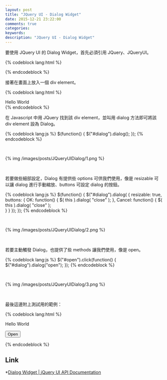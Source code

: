 ```yaml
---
layout: post
title: "JQuery UI - Dialog Widget"
date: 2015-12-21 23:22:00
comments: true
categories: 
keywords: 
description: "JQuery UI - Dialog Widget"
---
```


要使用 JQuery UI 的 Dialog Widget，首先必須引用 JQuery、JQueryUI。

<!-- More -->

{% codeblock lang:html %}
<link rel="stylesheet" href="http://apps.bdimg.com/libs/jqueryui/1.10.4/css/jquery-ui.min.css">
<script src="http://apps.bdimg.com/libs/jquery/1.10.2/jquery.min.js"></script>
<script src="http://apps.bdimg.com/libs/jqueryui/1.10.4/jquery-ui.min.js"></script>
<link rel="stylesheet" href="jqueryui/style.css">
{% endcodeblock %}


接著在畫面上放入一個 div element。

{% codeblock lang:html %}
<div id="dialog">
Hello World
</div>
{% endcodeblock %}


在 Javascript 中用 JQuery 找到該 div element，並叫用 dialog 方法即可將該 div element 設為 Dialog。  

{% codeblock lang:js %}
$(function() {
  $("#dialog").dialog();
});
{% endcodeblock %}

<br/>


{% img /images/posts/JQueryUIDialog/1.png %}

<br/>


若要做些細部設定，Dialog 有提供些 options 可供我們使用，像是 resizable 可以讓 dialog 進行手動縮放、buttons 可設定 dialog 的按鈕。  

{% codeblock lang:js %}
$(function() {
  $("#dialog").dialog(
  {
      resizable: true,
      buttons: {
      OK: function() {
        $( this ).dialog( "close" );
      },
      Cancel: function() {
        $( this ).dialog( "close" );       
      }
      }
  });
});
{% endcodeblock %}

<br/>


{% img /images/posts/JQueryUIDialog/2.png %}

<br/>


若要主動觸發 Dialog，也提供了些 methods 讓我們使用，像是 open。  

{% codeblock lang:js %}
$("#open").click(function()
{
    $("#dialog").dialog("open");
});
{% endcodeblock %}

<br/>


{% img /images/posts/JQueryUIDialog/3.png %}

<br/>


最後這邊附上測試用的範例：

{% codeblock lang:html %}
<!doctype html>
<html lang="en">
<head>
  <link rel="stylesheet" href="http://apps.bdimg.com/libs/jqueryui/1.10.4/css/jquery-ui.min.css">
  <script src="http://apps.bdimg.com/libs/jquery/1.10.2/jquery.min.js"></script>
  <script src="http://apps.bdimg.com/libs/jqueryui/1.10.4/jquery-ui.min.js"></script>
  <link rel="stylesheet" href="jqueryui/style.css">
  <script>
  $(function() {
  	$("#dialog").dialog(
    {
    	autoOpen: false,
        resizable: true,
        buttons: {
        OK: function() {
          $( this ).dialog( "close" );
        },
        Cancel: function() {
          $( this ).dialog( "close" );
        }
        }
    });
    
    $("#open").click(function()
    {
    	$("#dialog").dialog("open");
    });
  });
  </script>
</head>
<body>

<div id="dialog" title="Dialog demo">
Hello World
</div>

<button id="open">Open</button>

</body>
</html>      
{% endcodeblock %}

</br>


Link
----
*[Dialog Widget | jQuery UI API Documentation](http://api.jqueryui.com/dialog/#option-title)
